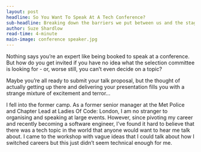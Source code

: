 ```yaml
---
layout: post
headline: So You Want To Speak At A Tech Conference?
sub-headline: Breaking down the barriers we put between us and the stage
author: Suze Shardlow
read-time: 4-minute
main-image: conference speaker.jpg
---
```


<!-- ![Speaker at a conference](/images/conference speaker.jpg) -->

Nothing says you’re an expert like being booked to speak at a conference.  But how do you get invited if you have no idea what the selection committee is looking for - or, worse still, you can’t even decide on a topic?

Maybe you’re all ready to submit your talk proposal, but the thought of actually getting up there and delivering your presentation fills you with a strange mixture of excitement and terror...

I fell into the former camp.  As a former senior manager at the Met Police and Chapter Lead at Ladies Of Code: London, I am no stranger to organising and speaking at large events.  However, since pivoting my career and recently becoming a software engineer, I’ve found it hard to believe that there was a tech topic in the world that anyone would want to hear me talk about.  I came to the workshop with vague ideas that I could talk about how I switched careers but this just didn’t seem technical enough for me.

